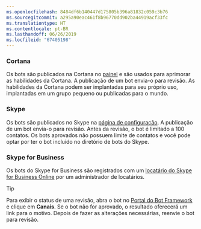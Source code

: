```yaml
---
ms.openlocfilehash: 8484df6b140447d175805b396a81832c059c3b76
ms.sourcegitcommit: a295a90eac461f8b96770dd902ba44919acf33fc
ms.translationtype: HT
ms.contentlocale: pt-BR
ms.lasthandoff: 06/26/2019
ms.locfileid: "67405198"
---
```

### <a name="cortana"></a>Cortana
Os bots são publicados na Cortana no [painel](https://aka.ms/cortana-publish) e são usados para aprimorar as habilidades da Cortana. A publicação de um bot envia-o para revisão. As habilidades da Cortana podem ser implantadas para seu próprio uso, implantadas em um grupo pequeno ou publicadas para o mundo.

### <a name="skype"></a>Skype
Os bots são publicados no Skype na [página de configuração](~/bot-service-channel-connect-skype.md). A publicação de um bot envia-o para revisão. Antes da revisão, o bot é limitado a 100 contatos. Os bots aprovados não possuem limite de contatos e você pode optar por ter o bot incluído no diretório de bots do Skype.

### <a name="skype-for-business"></a>Skype for Business
Os bots do Skype for Business são registrados com um [locatário do Skype for Business Online](https://msdn.microsoft.com/skype/Skype-For-Business-Bot-Framework/docs/overview) por um administrador de locatários.

> [!TIP]
> Para exibir o status de uma revisão, abra o bot no [Portal do Bot Framework](https://dev.botframework.com/) e clique em **Canais**.
> Se o bot não for aprovado, o resultado oferecerá um link para o motivo. Depois de fazer as alterações necessárias, reenvie o bot para revisão.
